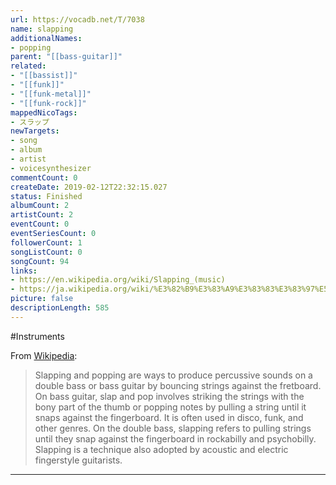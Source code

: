 ```yaml
---
url: https://vocadb.net/T/7038
name: slapping
additionalNames: 
- popping
parent: "[[bass-guitar]]"
related:
- "[[bassist]]"
- "[[funk]]"
- "[[funk-metal]]"
- "[[funk-rock]]"
mappedNicoTags:
- スラップ
newTargets:
- song
- album
- artist
- voicesynthesizer
commentCount: 0
createDate: 2019-02-12T22:32:15.027
status: Finished
albumCount: 2
artistCount: 2
eventCount: 0
eventSeriesCount: 0
followerCount: 1
songListCount: 0
songCount: 94
links: 
- https://en.wikipedia.org/wiki/Slapping_(music)
- https://ja.wikipedia.org/wiki/%E3%82%B9%E3%83%A9%E3%83%83%E3%83%97%E5%A5%8F%E6%B3%95
picture: false
descriptionLength: 585
---
```


#Instruments

From [Wikipedia]():
>Slapping and popping are ways to produce percussive sounds on a double bass or bass guitar by bouncing strings against the fretboard. On bass guitar, slap and pop involves striking the strings with the bony part of the thumb or popping notes by pulling a string until it snaps against the fingerboard. It is often used in disco, funk, and other genres. On the double bass, slapping refers to pulling strings until they snap against the fingerboard in rockabilly and psychobilly. Slapping is a technique also adopted by acoustic and electric fingerstyle guitarists.

---


